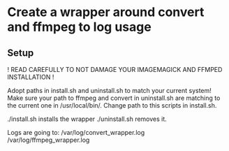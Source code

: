 # Create a wrapper around convert and ffmpeg to log usage

## Setup 

! READ CAREFULLY TO NOT DAMAGE YOUR IMAGEMAGICK AND FFMPED INSTALLATION !

Adopt paths in install.sh and uninstall.sh to match your current system! Make sure your path to ffmpeg and convert in uninstall.sh are matching to the current one in /usr/local/bin/. Change path to this scripts in install.sh.

./install.sh installs the wrapper 
./uninstall.sh removes it. 

Logs are going to: 
/var/log/convert_wrapper.log
/var/log/ffmpeg_wrapper.log


